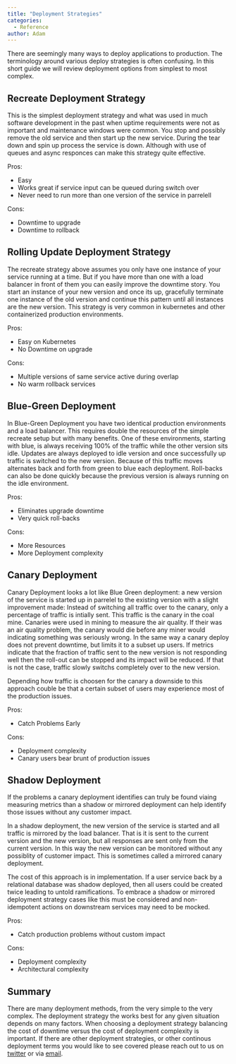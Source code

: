 ```yaml
---
title: "Deployment Strategies"
categories:
  - Reference
author: Adam
---
```

There are seemingly many ways to deploy applications to production. The terminology around various deploy strategies is often confusing.  In this short guide we will review deployment options from simplest to most complex.

## Recreate Deployment Strategy

This is the simplest deployment strategy and what was used in much software development in the past when uptime requirements were not as important and maintenance windows were common.  You stop and possibly remove the old service and then start up the new service.  During the tear down and spin up process the service is down. Although with use of queues and async responces can make this strategy quite effective.

Pros:
 * Easy
 * Works great if service input can be queued during switch over
 * Never need to run more than one version of the service in parrelell 

Cons:
 * Downtime to upgrade
 * Downtime to rollback

## Rolling Update Deployment Strategy

The recreate strategy above assumes you only have one instance of your service running at a time. But if you have more than one with a load balancer in front of them you can easily improve the downtime story.  You start an instance of your new version and once its up, gracefully terminate one instance of the old version and continue this pattern until all instances are the new version. This strategy is very common in kubernetes and other containerized production environments.

Pros:
 * Easy on Kubernetes 
 * No Downtime on upgrade

Cons:
 * Multiple versions of same service active during overlap
 * No warm rollback services

## Blue-Green Deployment

In Blue-Green Deployment you have two identical production environments and a load balancer.  This requires double the resources of the simple recreate setup but with many benefits. One of these environments, starting with blue, is always receiving 100% of the traffic while the other version sits idle.  Updates are always deployed to idle version and once successfully up traffic is switched to the new version. Because of this traffic moves alternates back and forth from green to blue each deployment. Roll-backs can also be done quickly because the previous version is always running on the idle environment. 

Pros:
 * Eliminates upgrade downtime
 * Very quick roll-backs

Cons:
 * More Resources
 * More Deployment complexity

## Canary Deployment

Canary Deployment looks a lot like Blue Green deployment: a new version of the service is started up in parrelel to the existing version with a slight improvement made: Instead of switching all traffic over to the canary, only a percentage of traffic is intially sent.  This traffic is the canary in the coal mine. Canaries were used in mining to measure the air quality. If their was an air quality problem, the canary would die before any miner would indicating something was seriously wrong.  In the same way a canary deploy does not prevent downtime, but limits it to a subset up users. If metrics indicate that the fraction of traffic sent to the new version is not responding well then the roll-out can be stopped and its impact will be reduced. If that is not the case, traffic slowly switchs completely over to the new version.

Depending how traffic is choosen for the canary a downside to this approach couble be that a certain subset of users may experience most of the production issues.

Pros:
 * Catch Problems Early

Cons:
 * Deployment complexity
 * Canary users bear brunt of production issues

## Shadow Deployment

If the problems a canary deployment identifies can truly be found viaing measuring metrics than a shadow or mirrored deployment can help identify those issues without any customer impact.

In a shadow deployment, the new version of the service is started and all traffic is mirrored by the load balancer. That is it is sent to the current version and the new version, but all responses are sent only from the current version.  In this way the new version can be monitored without any possiblity of customer impact. This is sometimes called a mirrored canary deployment.

The cost of this approach is in implementation.  If a user service back by a relational database was shadow deployed, then all users could be created twice leading to untold ramifications.  To embrace a shadow or mirrored deployment strategy cases like this must be considered and non-idempotent actions on downstream services may need to be mocked.

Pros:
 * Catch production problems without custom impact

Cons:
 * Deployment complexity
 * Architectural complexity


## Summary

There are many deployment methods, from the very simple to the very complex.  The deployment strategy the works best for any given situation depends on many factors. When choosing a deployment strategy balancing the cost of downtime versus the cost of deployment complexity is important. If there are other deployment strategies, or other continous deployment terms you would like to see covered please reach out to us on [twitter](https://twitter.com/earthlytech) or via [email](adam@earthly.dev).
